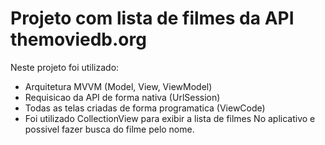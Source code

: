 # Projeto com lista de filmes da API themoviedb.org
Neste projeto foi utilizado: 
- Arquitetura MVVM (Model, View, ViewModel)
- Requisicao da API de forma nativa (UrlSession)
- Todas as telas criadas de forma programatica (ViewCode)
- Foi utilizado CollectionView para exibir a lista de filmes
No aplicativo e possivel fazer busca do filme pelo nome.
